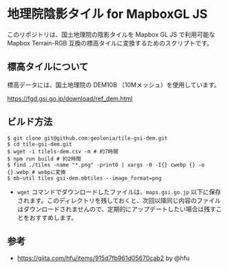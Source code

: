 # 地理院陰影タイル for MapboxGL JS

このリポジトリは、国土地理院の陰影タイルを Mapbox GL JS で利用可能な Mapbox Terrain-RGB 互換の標高タイルに変換するためのスクリプトです。

## 標高タイルについて

標高データには、国土地理院の DEM10B （10Mメッシュ）を使用しています。

https://fgd.gsi.go.jp/download/ref_dem.html

## ビルド方法

```
$ git clone git@github.com:geolonia/tile-gsi-dem.git
$ cd tile-gsi-dem.git
$ wget -i tilels-dem.csv -m # 約7時間
$ npm run build # 約2時間
$ find ./tiles -name "*.png" -print0 | xargs -0 -I{} cwebp {} -o {}.webp # webpに変換
$ mb-util tiles gsi-dem.mbtiles --image_format=png
```

* `wget` コマンドでダウンロードしたファイルは、`maps.gsi.go.jp` 以下に保存されます。このディレクトリを残しておくと、次回以降同じ内容のファイルはダウンロードされませんので、定期的にアップデートしたい場合は残すことをおすすめします。

## 参考

* https://qiita.com/hfu/items/915d7fb961d05670cab2 by @hfu
